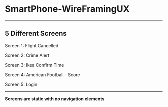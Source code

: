 # SmartPhone-WireFramingUX

--------------------
5 Different Screens
--------------------

Screen 1: Flight Cancelled

Screen 2: Crime Alert

Screen 3: Ikea Confirm Time

Screen 4: American Football - Score

Screen 5: Login

--------------------
**Screens are static with no navigation elements**
